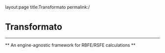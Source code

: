 layout:page
title:Transformato
permalink:/

# Transformato
--------------
** An engine-agnostic framework for RBFE/RSFE calculations **
